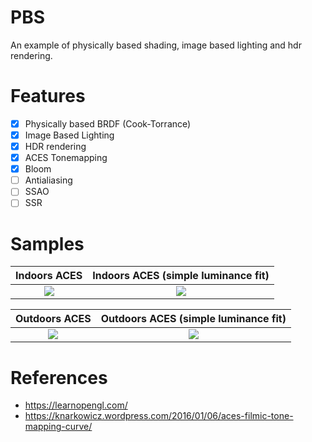 # PBS
An example of physically based shading, image based lighting and hdr rendering.

# Features
* [x] Physically based BRDF (Cook-Torrance)
* [x] Image Based Lighting
* [x] HDR rendering
* [x] ACES Tonemapping
* [x] Bloom
* [ ] Antialiasing
* [ ] SSAO
* [ ] SSR

# Samples

| Indoors ACES | Indoors ACES (simple luminance fit) |
|:-:|:-:|
| <img src="images/pbs-rs-aces-fitted-indoors.png"> | <img src="images/pbs-rs-aces-filmic-indoors.png"> |

| Outdoors ACES | Outdoors ACES (simple luminance fit) |
|:-:|:-:|
| <img src="images/pbs-rs-aces-fitted.png"> | <img src="images/pbs-rs-aces-filmic.png"> |

# References
* https://learnopengl.com/
* https://knarkowicz.wordpress.com/2016/01/06/aces-filmic-tone-mapping-curve/